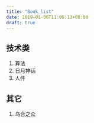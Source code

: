 ```yaml
---
title: "Book_list"
date: 2019-01-06T11:06:13+08:00
draft: true
---
```


## 技术类
  1. 算法
  2. 日月神话
  3. 人件

## 其它
1. 乌合之众

